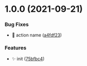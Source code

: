 # 1.0.0 (2021-09-21)


### Bug Fixes

* 🐛 action name ([a4fdf23](https://github.com/wow-actions/dingtalk-notify/commit/a4fdf2354e766a73060f104d4a02f956490b33bb))


### Features

* ✨ init ([75bfbc4](https://github.com/wow-actions/dingtalk-notify/commit/75bfbc42d175c042802a82ce9699aaf76d79c37b))
